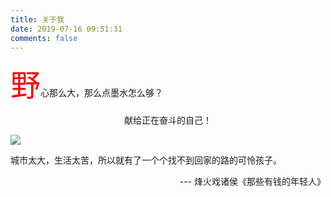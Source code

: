 ```yaml
---
title: 关于我
date: 2019-07-16 09:51:31
comments: false
---
```


<font size=10 color="#FF0000">野</font>心那么大，那么点墨水怎么够？

<center>献给正在奋斗的自己！</center>

![](https://timgsa.baidu.com/timg?image&quality=80&size=b9999_10000&sec=1559148511639&di=290874f1ab203b845aa9f27671eff4df&imgtype=0&src=http%3A%2F%2Fdik.img.kttpdq.com%2Fpic%2F19%2F12714%2F9d999a2846a66d5b.jpg)



城市太大，生活太苦，所以就有了一个个找不到回家的路的可怜孩子。  

<p align="right">--- 烽火戏诸侯《那些有钱的年轻人》</p>

